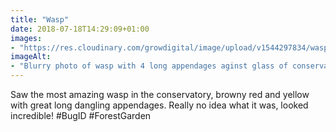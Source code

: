 ```yaml
---
title: "Wasp"
date: 2018-07-18T14:29:09+01:00
images: 
- "https://res.cloudinary.com/growdigital/image/upload/v1544297834/wasp-42771073914.jpg"
imageAlt: 
- "Blurry photo of wasp with 4 long appendages aginst glass of conservatory"
---
```


Saw the most amazing wasp in the conservatory, browny red and yellow with great long dangling appendages. Really no idea what it was, looked incredible! #BugID #ForestGarden
